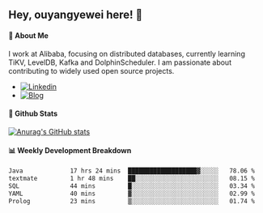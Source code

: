 ## Hey, ouyangyewei here! :wave:

#### :rocket: About Me
I work at Alibaba, focusing on distributed databases, currently learning TiKV, LevelDB, Kafka and DolphinScheduler. I am passionate about contributing to widely used open source projects.

- [![Linkedin](https://img.shields.io/badge/LinkedIn-ouyangyewei-blue)](https://www.linkedin.com/in/ouyangyewei/)
- [![Blog](https://img.shields.io/badge/Blog-yeweiouyang-orange)](https://blog.csdn.net/yeweiouyang)

#### :star2: Github Stats
[![Anurag's GitHub stats](https://github-readme-stats.vercel.app/api?username=ouyangyewei&show_icons=true&cache_seconds=3600&theme=tokyonight)](https://github.com/anuraghazra/github-readme-stats)

#### :bar_chart: Weekly Development Breakdown
<!--START_SECTION:waka-->

```txt
Java             17 hrs 24 mins  ███████████████████▓░░░░░   78.06 %
textmate         1 hr 48 mins    ██░░░░░░░░░░░░░░░░░░░░░░░   08.15 %
SQL              44 mins         █░░░░░░░░░░░░░░░░░░░░░░░░   03.34 %
YAML             40 mins         ▓░░░░░░░░░░░░░░░░░░░░░░░░   02.99 %
Prolog           23 mins         ▒░░░░░░░░░░░░░░░░░░░░░░░░   01.74 %
```

<!--END_SECTION:waka-->
